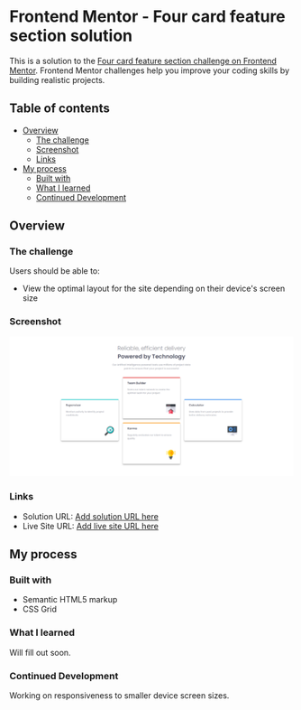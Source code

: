 # Frontend Mentor - Four card feature section solution

This is a solution to the [Four card feature section challenge on Frontend Mentor](https://www.frontendmentor.io/challenges/four-card-feature-section-weK1eFYK). Frontend Mentor challenges help you improve your coding skills by building realistic projects. 

## Table of contents

- [Overview](#overview)
  - [The challenge](#the-challenge)
  - [Screenshot](#screenshot)
  - [Links](#links)
- [My process](#my-process)
  - [Built with](#built-with)
  - [What I learned](#what-i-learned)
  - [Continued Development](#continued-development)

## Overview

### The challenge

Users should be able to:

- View the optimal layout for the site depending on their device's screen size

### Screenshot

![](screenshot.png)

### Links

- Solution URL: [Add solution URL here](https://github.com/pearlanyanwu/four-card-feature.github.io)
- Live Site URL: [Add live site URL here](https://pearlanyanwu.github.io/four-card-feature.github.io/)

## My process

### Built with

- Semantic HTML5 markup
- CSS Grid

### What I learned

 Will fill out soon.

### Continued Development

Working on responsiveness to smaller device screen sizes.